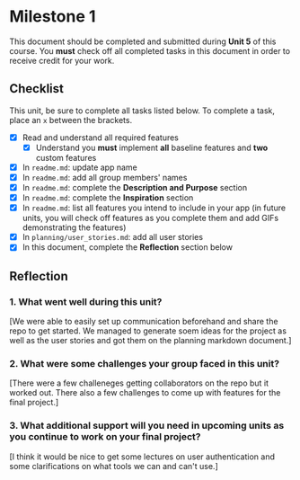 # Milestone 1

This document should be completed and submitted during **Unit 5** of this course. You **must** check off all completed tasks in this document in order to receive credit for your work.

## Checklist

This unit, be sure to complete all tasks listed below. To complete a task, place an `x` between the brackets.

- [x] Read and understand all required features
  - [x] Understand you **must** implement **all** baseline features and **two** custom features
- [x] In `readme.md`: update app name
- [x] In `readme.md`: add all group members' names
- [x] In `readme.md`: complete the **Description and Purpose** section
- [x] In `readme.md`: complete the **Inspiration** section
- [x] In `readme.md`: list all features you intend to include in your app (in future units, you will check off features as you complete them and add GIFs demonstrating the features)
- [x] In `planning/user_stories.md`: add all user stories
- [x] In this document, complete the **Reflection** section below

## Reflection

### 1. What went well during this unit?

[We were able to easily set up communication beforehand and share the repo to get started. We managed to generate soem ideas for the project as well as the user stories and got them on the planning markdown document.]

### 2. What were some challenges your group faced in this unit?

[There were a few challeneges getting collaborators on the repo but it worked out. There also a few challenges to come up with features for the final project.]

### 3. What additional support will you need in upcoming units as you continue to work on your final project?

[I think it would be nice to get some lectures on user authentication and some clarifications on what tools we can and can't use.]
